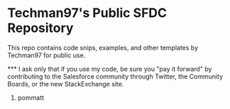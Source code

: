 Techman97's Public SFDC Repository
=============

This repo contains code snips, examples, and other templates by Techman97 for public use.

*** I ask only that if you use my code, be sure you "pay it forward" by contributing to the Salesforce community through Twitter, the Community Boards, or the new StackExchange site.



1. pommatt
